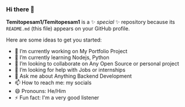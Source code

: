 ### Hi there 👋

**Temitopesam1/Temitopesam1** is a ✨ _special_ ✨ repository because its `README.md` (this file) appears on your GitHub profile.

Here are some ideas to get you started:

- 🔭 I’m currently working on My Portfolio Project
- 🌱 I’m currently learning Nodejs, Python
- 👯 I’m looking to collaborate on Any Open Source or personal project
- 🤔 I’m looking for help with Jobs or internships
- 💬 Ask me about Anything Backend Development
- 📫 How to reach me: my socials
- 😄 Pronouns: He/Him
- ⚡ Fun fact: I'm a very good listener
